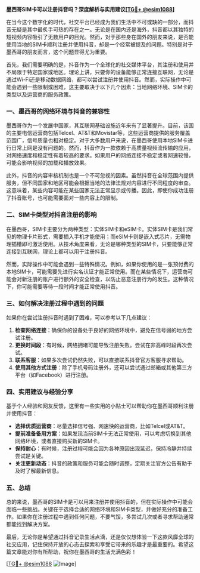 **墨西哥SIM卡可以注册抖音吗？深度解析与实用建议[[TG💪+ @esim1088](https://t.me/s/esim1088)]**

在当今这个数字化的时代，社交平台已经成为我们生活中不可或缺的一部分，而抖音无疑是其中最炙手可热的存在之一。无论是在国内还是海外，抖音都以其独特的短视频内容吸引了无数用户的目光。然而，对于那些身在国外的朋友来说，是否能使用当地的SIM卡顺利注册并使用抖音，却是一个经常被提及的问题。特别是对于墨西哥的朋友而言，这个问题显得尤为重要。

首先，我们需要明确的是，抖音作为一个全球化的社交媒体平台，其注册和使用并不局限于特定国家或地区。理论上讲，只要你的设备能够正常连接互联网，无论是通过Wi-Fi还是移动数据网络，都可以尝试注册并使用抖音。然而，实际操作中可能会遇到一些限制或困难，这主要取决于以下几个因素：当地网络环境、SIM卡的类型以及运营商的服务政策。

### **一、墨西哥的网络环境与抖音的兼容性**

墨西哥作为一个发展中国家，其互联网基础设施近年来有了显著提升。目前，该国的主要电信运营商包括Telcel、AT&T和Movistar等，这些运营商提供的服务覆盖范围广，信号质量也相对稳定。对于大多数用户来说，在墨西哥使用本地SIM卡进行日常上网是没有问题的。然而，抖音作为一款依赖于高质量视频流传输的应用，对网络速度和稳定性有着较高的要求。如果用户的网络连接不稳定或者网速较慢，可能会影响视频的加载和播放效果。

此外，抖音的内容审核机制也是一个不可忽视的因素。虽然抖音在全球范围内提供服务，但不同国家和地区可能会根据当地的法律法规对内容进行不同程度的审查。这意味着，某些内容可能在某些国家无法正常显示或传播。因此，即使你成功注册了抖音账号，也可能需要面对一些内容上的限制。

### **二、SIM卡类型对抖音注册的影响**

在墨西哥，SIM卡主要分为两种类型：实体SIM卡和eSIM卡。实体SIM卡是我们常见的物理卡片形式，需要插入手机才能使用；而eSIM卡则是嵌入式芯片，无需物理插槽即可激活使用。从技术角度来看，无论是哪种类型的SIM卡，只要能够正常连接到互联网，理论上都可以用于注册抖音。

然而，实际操作中可能会遇到一些特殊情况。例如，如果你使用的是一张预付费的本地SIM卡，可能需要先进行实名认证才能正常使用。而在某些情况下，运营商可能会对新注册的账户进行额外的安全检查，以防止恶意注册行为的发生。这种情况下，你可能需要等待一段时间才能正常使用抖音。

### **三、如何解决注册过程中遇到的问题**

如果你在尝试注册抖音时遇到了困难，可以参考以下几点建议：

1. **检查网络连接**：确保你的设备处于良好的网络环境中，避免在信号弱的地方尝试注册。
2. **更换时间段**：有时候，网络拥堵可能导致注册失败。尝试在非高峰时段再次尝试。
3. **联系客服**：如果多次尝试仍然失败，可以直接联系抖音官方客服寻求帮助。
4. **使用其他方式注册**：除了手机号码注册外，还可以尝试通过邮箱或其他第三方平台（如Facebook）进行注册。

### **四、实用建议与经验分享**

基于个人经验和网友反馈，这里有一些实用的小贴士可以帮助你在墨西哥顺利注册并使用抖音：

- **选择优质运营商**：尽量选择信号强、网速快的运营商，比如Telcel或AT&T。
- **提前准备备用方案**：如果发现当前SIM卡无法正常使用，可以考虑切换到其他网络环境，或者直接购买新的SIM卡。
- **保持耐心**：有时候，注册过程可能会因为各种原因出现延迟，保持冷静并持续尝试是关键。
- **关注更新动态**：抖音的政策和服务可能会随时调整，定期关注官方公告有助于及时了解最新信息。

### **五、总结**

总的来说，墨西哥的SIM卡是可以用来注册并使用抖音的，但在实际操作中可能会面临一些挑战。关键在于选择合适的网络环境和SIM卡类型，并做好充分的准备工作。如果你在注册过程中遇到任何问题，不要气馁，多尝试几次或者寻求帮助通常都能找到解决方案。

最后，无论你是希望通过抖音记录生活点滴，还是仅仅想体验一下这款风靡全球的社交应用，记住保持开放的心态去探索和享受它带来的乐趣才是最重要的。希望这篇文章能对你有所帮助，祝你在墨西哥的生活充满色彩！

[[TG💪+ @esim1088](https://t.me/s/esim1088) ![Image](https://i.postimg.cc/4NQfJmqS/Snipaste-2025-05-13-00-14-12.png)]